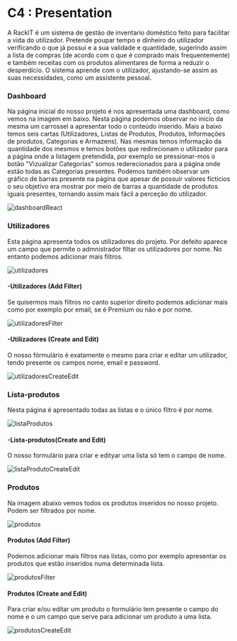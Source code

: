 # C4 : Presentation

   A RackIT é um sistema de gestão de inventario doméstico feito para facilitar a vida do utilizador.
   Pretende poupar tempo e dinheiro do utilizador verificando o que já possui e a sua validade e quantidade, sugerindo assim a lista de compras (de acordo com o que é comprado mais frequentemente) e também receitas com os produtos alimentares de forma a reduzir o desperdício. O sistema aprende com o utilizador, ajustando-se assim as suas necessidades, como um assistente pessoal.

### Dashboard

   Na página inicial do nosso projeto é nos apresentada uma dashboard, como vemos na imagem em baixo. Nesta página podemos observar no início da mesma um carrossel a apresentar todo o conteúdo inserido. Mais a baixo temos seis cartas (Utilizadores, Listas de Produtos, Produtos, Informações de produtos, Categorias e Armazens). Nas mesmas temos informação da quantidade dos mesmos e temos botões que redirecionam o utilizador para a página onde a listagem pretendida, por exemplo se pressionar-mos o botão "Vizualizar Categorias" somos rederecionados para a página onde estão todas as Categorias presentes.
   Podemos também observar um gráfico de barras presente na página que apesar de possuir valores fícticios o seu objetivo era mostrar por meio de barras a quantidade de produtos iguais presentes, tornando assim mais fácil a perceção do utilizador.

![dashboardReact](https://user-images.githubusercontent.com/83830095/121885690-5720c880-cd0c-11eb-9f96-9c42a08dc400.png)

### Utilizadores

  Esta página apresenta todos os utilizadores do projeto. Por defeito aparece um campo que permite o admnistrador filtar os utilizadores por nome. No entanto podemos adicionar mais filtros.
 
![utilizadores](https://user-images.githubusercontent.com/83830095/121891495-69523500-cd13-11eb-9514-a5c82464be73.png) 
 
#### -Utilizadores (Add Filter)

  Se quisermos mais filtros no canto superior direito podemos adicionar mais como por exemplo por email, se é Premium ou não e por nome.
  
![utilizadoresFilter](https://user-images.githubusercontent.com/83830095/121887957-550c3900-cd0f-11eb-9726-7734600a6e97.png)

#### -Utilizadores (Create and Edit)

  O nosso fórmulário é exatamente o mesmo para criar e editar um utilizador, tendo presente os campos nome, email e password.
  
![utilizadoresCreateEdit](https://user-images.githubusercontent.com/83830095/121888259-addbd180-cd0f-11eb-94e3-766fad245aaa.png)

### Lista-produtos

  Nesta página é apresentado todas as listas e o único filtro é por nome.
  
![listaProdutos](https://user-images.githubusercontent.com/83830095/121889745-8423aa00-cd11-11eb-8de4-564347d6a827.png)

#### -Lista-produtos(Create and Edit)

   O nosso formulário para criar e edityar uma lista só tem o campo de nome.
 
![listaProdutoCreateEdit](https://user-images.githubusercontent.com/83830095/121890474-4ecb8c00-cd12-11eb-8a85-c94da441ceef.png)

### Produtos

   Na imagem abaixo vemos todos os produtos inseridos no nosso projeto. Podem ser filtrados por nome.
   
![produtos](https://user-images.githubusercontent.com/83830095/121891403-4b84d000-cd13-11eb-8f9f-39b85d0cd458.png)
  
#### Produtos (Add Filter)

   Podemos adicionar mais filtros nas listas, como por exemplo apresentar os produtos que estão inseridos numa determinada lista.
   
![produtosFilter](https://user-images.githubusercontent.com/83830095/121891332-38720000-cd13-11eb-9cd3-e90a135e4dae.png)
 
#### Produtos (Create and Edit)

   Para criar e/ou editar um produto o formulário tem presente o campo do nome e o um campo que serve para adicionar um produto a uma lista.
   
![produtosCreateEdit](https://user-images.githubusercontent.com/83830095/121892171-4d02c800-cd14-11eb-949d-c78b83d8c8eb.png)

 



   

